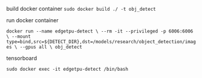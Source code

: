 build docker container
`sudo docker build ./ -t obj_detect`

run docker container

`docker run --name edgetpu-detect \
--rm -it --privileged -p 6006:6006 \
--mount type=bind,src=${DETECT_DIR},dst=/models/research/object_detection/images \
--gpus all \
obj_detect`

tensorboard

`sudo docker exec -it edgetpu-detect /bin/bash`
